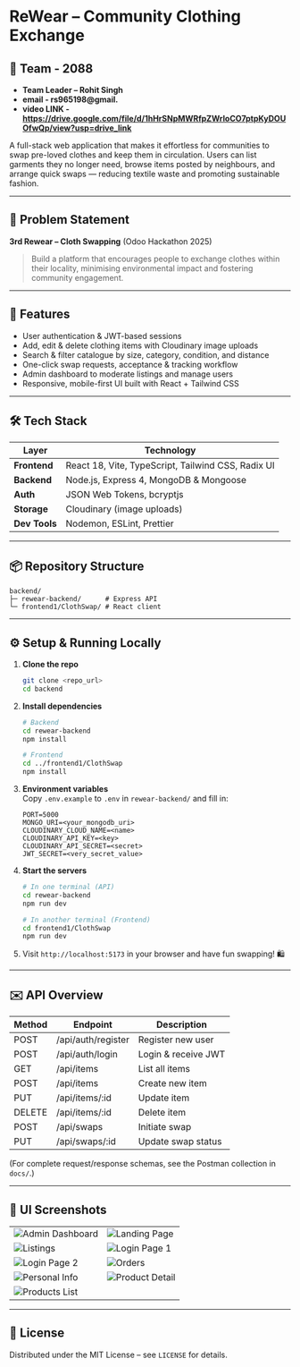 # ReWear – Community Clothing Exchange

## 👥 Team - 2088
- **Team Leader – Rohit Singh**  
 - **email - rs965198@gmail.**
 - **video LINK - https://drive.google.com/file/d/1hHrSNpMWRfpZWrIoCO7ptpKyDOUOfwQp/view?usp=drive_link**

A full-stack web application that makes it effortless for communities to swap pre-loved clothes and keep them in circulation. Users can list garments they no longer need, browse items posted by neighbours, and arrange quick swaps — reducing textile waste and promoting sustainable fashion.

---

## 📝 Problem Statement
**3rd Rewear – Cloth Swapping** (Odoo Hackathon 2025)

> Build a platform that encourages people to exchange clothes within their locality, minimising environmental impact and fostering community engagement.

---

## 🚀 Features
- User authentication & JWT-based sessions
- Add, edit & delete clothing items with Cloudinary image uploads
- Search & filter catalogue by size, category, condition, and distance
- One-click swap requests, acceptance & tracking workflow
- Admin dashboard to moderate listings and manage users
- Responsive, mobile-first UI built with React + Tailwind CSS

---

## 🛠️ Tech Stack
| Layer | Technology |
|-------|------------|
| **Frontend** | React 18, Vite, TypeScript, Tailwind CSS, Radix UI |
| **Backend**  | Node.js, Express 4, MongoDB & Mongoose |
| **Auth**     | JSON Web Tokens, bcryptjs |
| **Storage**  | Cloudinary (image uploads) |
| **Dev Tools**| Nodemon, ESLint, Prettier |

---

## 📦 Repository Structure
```
backend/
├─ rewear-backend/      # Express API
└─ frontend1/ClothSwap/ # React client
```

---

## ⚙️ Setup & Running Locally
1. **Clone the repo**  
   ```bash
   git clone <repo_url>
   cd backend
   ```
2. **Install dependencies**  
   ```bash
   # Backend
   cd rewear-backend
   npm install

   # Frontend
   cd ../frontend1/ClothSwap
   npm install
   ```
3. **Environment variables**  
   Copy `.env.example` to `.env` in `rewear-backend/` and fill in:
   ```env
   PORT=5000
   MONGO_URI=<your_mongodb_uri>
   CLOUDINARY_CLOUD_NAME=<name>
   CLOUDINARY_API_KEY=<key>
   CLOUDINARY_API_SECRET=<secret>
   JWT_SECRET=<very_secret_value>
   ```
4. **Start the servers**  
   ```bash
   # In one terminal (API)
   cd rewear-backend
   npm run dev

   # In another terminal (Frontend)
   cd frontend1/ClothSwap
   npm run dev
   ```
5. Visit `http://localhost:5173` in your browser and have fun swapping! 🛍️

---

## ✉️ API Overview
| Method | Endpoint | Description |
|--------|----------|-------------|
| POST   | /api/auth/register | Register new user |
| POST   | /api/auth/login    | Login & receive JWT |
| GET    | /api/items         | List all items |
| POST   | /api/items         | Create new item |
| PUT    | /api/items/:id     | Update item |
| DELETE | /api/items/:id     | Delete item |
| POST   | /api/swaps         | Initiate swap |
| PUT    | /api/swaps/:id     | Update swap status |

(For complete request/response schemas, see the Postman collection in `docs/`.)

---



## 📸 UI Screenshots

| | |
|---|---|
| ![Admin Dashboard](frontend1/ClothSwap/assets/Admin%20-%20Copy.png) | ![Landing Page](frontend1/ClothSwap/assets/Landing%20Page%20-%20Copy%20-%20Copy.jpg) |
| ![Listings](frontend1/ClothSwap/assets/Listings%20-%20Copy%20-%20Copy.png) | ![Login Page 1](frontend1/ClothSwap/assets/Login%20Page%20-%20Copy%20%282%29.png) |
| ![Login Page 2](frontend1/ClothSwap/assets/Login%20Page%20-%20Copy%20-%20Copy.png) | ![Orders](frontend1/ClothSwap/assets/Orders%20-%20Copy%20-%20Copy.png) |
| ![Personal Info](frontend1/ClothSwap/assets/Personal%20info%20-%20Copy%20-%20Copy.jpg) | ![Product Detail](frontend1/ClothSwap/assets/Product%20detail%20Page%20-%20Copy%20-%20Copy.png) |
| ![Products List](frontend1/ClothSwap/assets/Products%20List%20page%20-%20Copy%20-%20Copy.png) |  |

---

## 📄 License
Distributed under the MIT License – see `LICENSE` for details.
